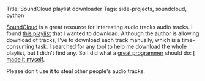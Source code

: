 Title: SoundCloud playlist downloader
Tags: side-projects, soundcloud, python

[SoundCloud](https://soundcloud.com) is a great resource for interesting audio tracks audio tracks. I found 
[this playlist](https://soundcloud.com/tadbrr/sets/fhhepfwqymk1) that I wanted to download. Although the author is allowing download 
of tracks, I've to download each track manually, which is a time-consuming task. I searched for any tool to help me download the whole 
playlist, but I didn't find any. So I did what a [great programmer](http://threevirtues.com/) should do: 
[I made it myself](https://github.com/mtayseer/sc-downloader).

Please don't use it to steal other people's audio tracks.

